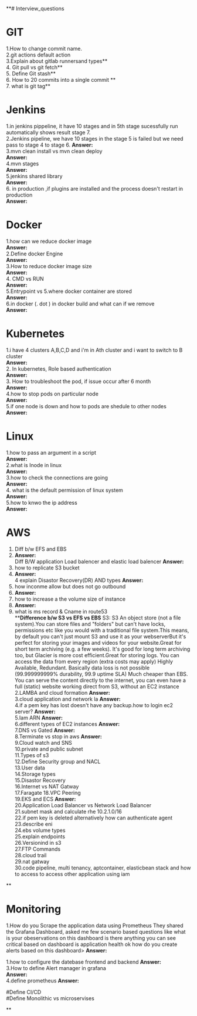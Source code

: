 **# Interview_questions
# GIT
1.How to change commit name.  
2.git actions default action   
3.Explain about gitlab runnersand types**  
4. Git pull vs git fetch**   
5. Define Git stash**  
6. How to 20 commits into a single commit **  
7. what is git tag**  


# Jenkins
1.in jenkins pippeline, it have 10 stages and in 5th stage sucessfully run automatically shows result stage 7.    
2.Jenkins pipeline, we have 10 stages in the stage 5 is failed but we need pass to stage 4 to stage 6. 
**Answer:**  
3.mvn clean install vs mvn clean deploy   
**Answer:**  
4.mvn stages    
**Answer:**  
5.jenkins shared library    
**Answer:**  
6. in production ,if plugins are installed and the process doesn't restart in production    
**Answer:**  





# Docker
1.how can we reduce docker image  
**Answer:**  
2.Define docker Engine   
**Answer:**  
3.How to reduce docker image size  
**Answer:**  
4. CMD vs RUN  
**Answer:**  
5.Entrypoint vs 
5.where docker container are stored  
**Answer:**  
6.in docker (. dot ) in docker build and what can if we remove  
**Answer:**  






# Kubernetes
1.i have  4 clusters A,B,C,D  and i'm in Ath cluster and i want to switch to B cluster  
**Answer:**  
2. In kubernetes, Role based authentication  
**Answer:**  
3. How to troubleshoot the pod, if issue occur after 6 month  
**Answer:**  
4.how to stop pods on particular node  
**Answer:**  
5.if one node is down and how to pods are shedule to other nodes  
**Answer:**  





# Linux
1.how to pass an argument in a script  
**Answer:**  
 2.what is Inode in linux  
 **Answer:**  
 3.how to check the connections are going  
 **Answer:**  
 4. what is the default permission of linux system   
 **Answer:**  
 5.how to knwo the ip address  
 **Answer:**  


# AWS
1. Diff b/w EFS and  EBS
2. **Answer:**  
 Diff B/W application Load balencer and elastic load balencer
 **Answer:**  
 3. how to replicate S3 bucket
 4. **Answer:**  
4  explain Disastor Recovery(DR) AND types
**Answer:**  
6. how inconme allow but does not go outbound
7. **Answer:**  
8. how to increase a the volume size of instance
9. **Answer:**  
10. what is ms record & Cname in route53  
****Difference b/w S3 vs EFS vs EBS**
   S3:
S3 An object store (not a file system).You can store files and "folders" but can't have locks, permissions etc like you would with a traditional file system.This means, by default you can't just mount S3 and use it as your webserverBut it's perfect for storing your images and videos for your website.Great for short term archiving (e.g. a few weeks). It's good for long term archiving too, but Glacier is more cost efficient.Great for storing logs. You can access the data from every region (extra costs may apply)
Highly Available, Redundant. Basically data loss is not possible (99.999999999% durability, 99.9 uptime SLA) Much cheaper than EBS. You can serve the content directly to the internet, you can even have a full (static) website working direct from S3, without an EC2 instance 
2.LAMBA and cloud formation
**Answer:**  
3.cloud application and network la
**Answer:**  
4.if a pem key has lost doesn't have any backup.how to login ec2 server?
**Answer:**  
5.Iam ARN
**Answer:**  
6.different types of EC2 instances
**Answer:**  
7.DNS vs Gated
**Answer:**  
8.Terminate vs stop in aws
**Answer:**  
9.Cloud watch and SNS  
10.private and public subnet  
11.Types of s3  
12.Define Security group and NACL  
13.User data   
14.Storage types  
15.Disastor Recovery  
16.Internet vs NAT Gatway  
17.Faragate 
18.VPC Peering  
19.EKS and ECS 
**Answer:**  
20.Application Load Balancer vs Network Load Balancer  
21.subnet mask and calculate rhe 10.2.1.0/16   
22.if pem key is deleted alternatively how can authenticate agent  
23.describe eni  
24.ebs volume types  
25.explain endpoints   
26.Versionind in s3   
27.FTP Commands  
28.cloud trail  
29.nat gatway  
30.code pipeline, multi tenancy, aptcontainer, elasticbean stack and how to access to access other application using iam






**
# Monitoring 
1.How do you Scrape the application data using Prometheus They shared the Grafana Dashboard, asked me few scenario based questions like what is your obeservations on this dashboard is there anything you can see critical based on dashboard is application health ok how do you create alerts based on this dashboard> 
**Answer:**  

1.how to configure the datebase frontend and backend 
**Answer:**  
3.How to define Alert manager in grafana  
**Answer:**  
4.define prometheus 
**Answer:**  

#Define CI/CD  
#Define Monolithic vs microservises

  

**
